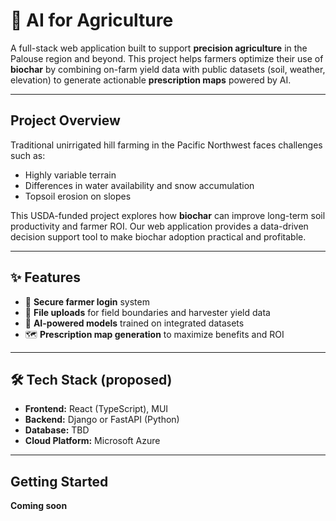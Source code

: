 # 🌱 AI for Agriculture

A full-stack web application built to support **precision agriculture** in the Palouse region and beyond. This project helps farmers optimize their use of **biochar** by combining on-farm yield data with public datasets (soil, weather, elevation) to generate actionable **prescription maps** powered by AI.  

---

## Project Overview
Traditional unirrigated hill farming in the Pacific Northwest faces challenges such as:
- Highly variable terrain
- Differences in water availability and snow accumulation
- Topsoil erosion on slopes  

This USDA-funded project explores how **biochar** can improve long-term soil productivity and farmer ROI. Our web application provides a data-driven decision support tool to make biochar adoption practical and profitable.

---

## ✨ Features
- 🔐 **Secure farmer login** system  
- 📂 **File uploads** for field boundaries and harvester yield data  
- 🤖 **AI-powered models** trained on integrated datasets  
- 🗺️ **Prescription map generation** to maximize benefits and ROI  

---

## 🛠️ Tech Stack (**proposed**)
- **Frontend:** React (TypeScript), MUI  
- **Backend:** Django or FastAPI (Python)
- **Database:** TBD
- **Cloud Platform:** Microsoft Azure

---

## Getting Started
 
**Coming soon**